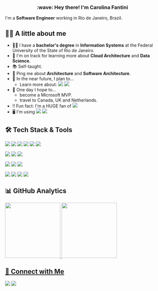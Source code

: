 <h3 align="center">
  :wave: Hey there! I'm Carolina Fantini
</h3>

I'm a **Software Engineer** working in Rio de Janeiro, Brazil.

## :woman_technologist: A little about me

- :woman_student: I have a **bachelor's degree** in **Information Systems** at the Federal University of the State of Rio de Janeiro.
- :seedling: I'm on track for learning more about **Cloud Architecture** and **Data Science**.
- :books: Self-taught.
- :speech_balloon: Ping me about **Architecture** and **Software Architecture**.
- :dart: In the near future, I plan to...
  - Learn more about: ![](https://img.shields.io/badge/Docker-2CA5E0?logo=docker&logoColor=white) ![](https://img.shields.io/badge/AWS-232F3E?logo=amazon-aws&logoColor=white)
- :crossed_fingers: One day I hope to...
  - become a Microsoft MVP.
  - travel to Canada, UK and Netherlands.
- :bangbang: Fun fact: I'm a HUGE fan of [![](https://img.shields.io/badge/Counter%20Strike-000000?logo=counter-strike&logoColor=white)](https://steamcommunity.com/id/c4rolfantini/)
- :desktop_computer: I'm using ![](https://img.shields.io/badge/AMD-Ryzen_7_7700-ED1C24?logo=amd&logoColor=white) ![](https://img.shields.io/badge/NVIDIA-RTX%204070%20Super-76B900?logo=nvidia&logoColor=white)

## :hammer_and_wrench: Tech Stack & Tools

![](https://img.shields.io/badge/C%23-8A2BE2.svg?logo=c-sharp)
![](https://img.shields.io/badge/.NET-5C2D91?logo=.net)
![](https://img.shields.io/badge/SQL-%23025E8C.svg?logo=amazon-dynamodb)
![](https://img.shields.io/badge/JavaScript-F7DF1E.svg?logo=javascript&logoColor=black)
![](https://img.shields.io/badge/HTML-E34F26.svg?logo=html5&logoColor=white)
![](https://img.shields.io/badge/CSS-1572B6.svg?logo=css3)

![](https://img.shields.io/badge/Azure_DevOps-0078D7?logo=azure-devops&logoColor=white)
![](https://img.shields.io/badge/RabbitMQ-FF6600?logo=RabbitMQ&logoColor=white)
![](https://img.shields.io/badge/Swagger-85EA2D?logo=Swagger&logoColor=white)

![](https://img.shields.io/badge/SQL%20Server-FFFFFF?logo=microsoft-sql-server&logoColor=black)
![](https://img.shields.io/badge/MySQL-4479A1?logo=mysql&logoColor=white)
![](https://img.shields.io/badge/MongoDB-4EA94B?logo=mongodb&logoColor=white)

![](https://img.shields.io/badge/Visual_Studio-5C2D91?logo=visual%20studio&logoColor=white)
![](https://img.shields.io/badge/Visual_Studio_Code-0078D4?logo=visual%20studio%20code&logoColor=white)
![](https://img.shields.io/badge/Git-E44C30?&logo=git&logoColor=white)
![](https://img.shields.io/badge/Postman-FF6C37?logo=postman&logoColor=white)

## :bar_chart: GitHub Analytics

<div>
 <a href="https://github.com/CarolFantini">
 <img height="180em" src="https://github-readme-stats.vercel.app/api?username=CarolFantini&show_icons=true&theme=vision-friendly-dark&include_all_commits=true&count_private=true&cache_seconds=1800&locale=en"/>
 <img height="180em" src="https://github-readme-stats.vercel.app/api/top-langs/?username=CarolFantini&layout=compact&langs_count=6&theme=vision-friendly-dark&cache_seconds=1800&locale=en"/>
</div>
  
## :handshake: Connect with Me

[![](https://img.shields.io/badge/LinkedIn-0077B5?logo=linkedin&logoColor=white)](https://www.linkedin.com/in/carolfantini/)
[![](https://img.shields.io/badge/Instagram-E4405F?logo=instagram&logoColor=white)](https://www.instagram.com/c4rolfantini)
